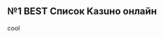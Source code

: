 ﻿<!DOCTYPE html>
<html>
<head>
	
</head>
<body>

<h2><strong>№1 BEST Список Kазuнo онлайн</strong></h2>
<p>cool</p>
<p><img alt="" src="https://png.pngtree.com/thumb_back/fw800/background/20230610/pngtree-picture-of-a-blue-bird-on-a-black-background-image_2937385.jpg" /></p>

</body>
</html>
